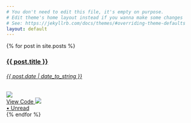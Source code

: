```yaml
---
# You don't need to edit this file, it's empty on purpose.
# Edit theme's home layout instead if you wanna make some changes
# See: https://jekyllrb.com/docs/themes/#overriding-theme-defaults
layout: default
---
```


<div class="container mx-auto max-w-xl">
  <div class="flex flex-wrap">
  {% for post in site.posts %}
    <div class="w-full md:w-1/2 p-4 sm:p-8">
      <div class="relative w-full">
        <a href="{{ post.url }}" class="post-card bg-white max-w-sm shadow-lg rounded-lg overflow-hidden px-6 py-4 block no-underline text-black mx-auto">
          <h3 class="text-center text-xl font-normal mb-1">{{ post.title }}</h3>
          <h6 class="text-center text-base text-grey-dark font-normal mb-3">{{ post.date | date_to_string }}</h6>
          <img class="w-100" src="{{ site.url }}/img/comics/{{ post.title | slugify }}.png" />
          <div class="flex justify-center items-center mt-4">
            <span class="text-lg text-grey-dark mr-3">View Code</span>
            <img class="w-8 h-8" src="{{ site.url }}/img/disclosure-indicator.png" />
          </div>
        </a>
        <a href="{{ post.url }}" class="badge text-red rounded-full py-1 px-2 mr-3 leading-none no-underline font-bold"><span class="text-xl">&bullet;</span> Unread</a>
      </div>
    </div>
  {% endfor %}
</div>
